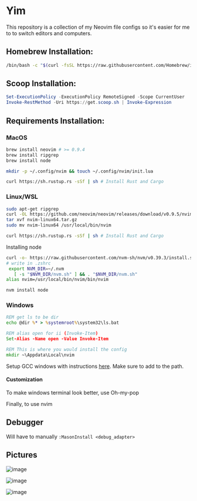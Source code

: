 # Yim
This repository is a collection of my Neovim file configs so it's easier for me to to switch editors and computers.

## Homebrew Installation:
```bash
/bin/bash -c "$(curl -fsSL https://raw.githubusercontent.com/Homebrew/install/HEAD/install.sh)"
```

## Scoop Installation:
```powershell
Set-ExecutionPolicy -ExecutionPolicy RemoteSigned -Scope CurrentUser
Invoke-RestMethod -Uri https://get.scoop.sh | Invoke-Expression
```

## Requirements Installation:
### MacOS
```bash
brew install neovim # >= 0.9.4
brew install ripgrep
brew install node

mkdir -p ~/.config/nvim && touch ~/.config/nvim/init.lua

curl https://sh.rustup.rs -sSf | sh # Install Rust and Cargo
```
### Linux/WSL
```bash
sudo apt-get ripgrep
curl -OL https://github.com/neovim/neovim/releases/download/v0.9.5/nvim-linux64.tar.gz
tar xvf nvim-linux64.tar.gz
sudo mv nvim-linux64 /usr/local/bin/nvim

curl https://sh.rustup.rs -sSf | sh # Install Rust and Cargo
```

Installing node
```bash
curl -o- https://raw.githubusercontent.com/nvm-sh/nvm/v0.39.3/install.sh | bash
# write in .zshrc
 export NVM_DIR=~/.nvm
   [ -s "$NVM_DIR/nvm.sh" ] && . "$NVM_DIR/nvm.sh"
alias nvim=/usr/local/bin/nvim/bin/nvim

nvm install node
```

### Windows
```cmd
REM get ls to be dir
echo @dir %* > %systemroot%\system32\ls.bat

REM alias open for ii (Invoke-Item)
Set-Alias -Name open -Value Invoke-Item

REM This is where you would install the config
mkdir ~\Appdata\Local\nvim
```

Setup GCC windows with instructions [here](https://cpp-lang.net/tools/standalone/compilers/setup-gcc-windows/).
Make sure to add to the path.

#### Customization
To make windows terminal look better, use Oh-my-pop

Finally, to use nvim

## Debugger
Will have to manually `:MasonInstall <debug_adapter>`

## Pictures
![image](https://github.com/yemibox51/Yim/assets/19742642/3a0a1fa4-67a8-45ca-a498-19a9871e0e2d)

![image](https://github.com/yemibox51/Yim/assets/19742642/5876439d-e1c4-4e42-a6af-3ac5357f030c)

![image](https://github.com/yemibox51/Yim/assets/19742642/d28738a1-934c-4393-8460-643abf43ca13)
